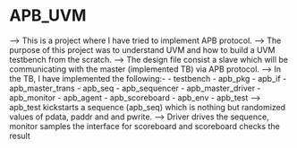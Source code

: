 # APB_UVM

--> This is a project where I have tried to implement APB protocol.
--> The purpose of this project was to understand UVM and how to build a UVM testbench from the scratch.
--> The design file consist a slave which will be communicating with the master (implemented TB) via APB protocol.
--> In the TB, I have implemented the following:-
    - testbench
    - apb_pkg
    - apb_if
    - apb_master_trans
    - apb_seq
    - apb_sequencer
    - apb_master_driver
    - apb_monitor
    - apb_agent
    - apb_scoreboard
    - apb_env
    - apb_test
--> apb_test kickstarts a sequence (apb_seq) which is nothing but randomized values of pdata, paddr and and pwrite.
--> Driver drives the sequence, monitor samples the interface for scoreboard and scoreboard checks the result

